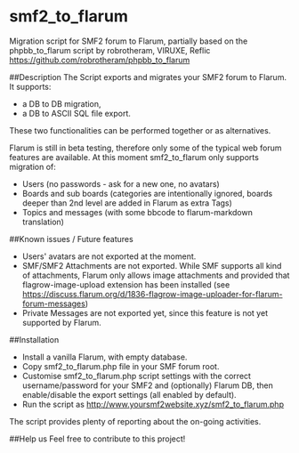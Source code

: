 # smf2_to_flarum
Migration script for SMF2 forum to Flarum, partially based on the phpbb_to_flarum script by robrotheram, VIRUXE, Reflic https://github.com/robrotheram/phpbb_to_flarum

##Description
The Script exports and migrates your SMF2 forum to Flarum. It supports:
- a DB to DB migration,
- a DB to ASCII SQL file export.

These two functionalities can be performed together or as alternatives.

Flarum is still in beta testing, therefore only some of the typical web forum features are available.
At this moment smf2_to_flarum only supports migration of:
- Users (no passwords - ask for a new one, no avatars)
- Boards and sub boards (categories are intentionally ignored, boards deeper than 2nd level are added in Flarum as extra Tags)
- Topics and messages (with some bbcode to flarum-markdown translation)

##Known issues / Future features
- Users' avatars are not exported at the moment.
- SMF/SMF2 Attachments are not exported. While SMF supports all kind of attachments, Flarum only allows image attachments and provided that flagrow-image-upload extension has been installed (see https://discuss.flarum.org/d/1836-flagrow-image-uploader-for-flarum-forum-messages)
- Private Messages are not exported yet, since this feature is not yet supported by Flarum. 

##Installation
* Install a vanilla Flarum, with empty database.
* Copy smf2_to_flarum.php file in your SMF forum root.
* Customise smf2_to_flarum.php script settings with the correct username/password for your SMF2 and (optionally) Flarum DB, then enable/disable the export settings (all enabled by default).
* Run the script as http://www.yoursmf2website.xyz/smf2_to_flarum.php

The script provides plenty of reporting about the on-going activities.

##Help us
Feel free to contribute to this project!
